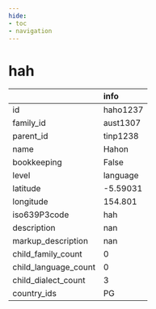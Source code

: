 ```yaml
---
hide:
- toc
- navigation
---
```

# hah
|                      | info     |
|:---------------------|:---------|
| id                   | haho1237 |
| family_id            | aust1307 |
| parent_id            | tinp1238 |
| name                 | Hahon    |
| bookkeeping          | False    |
| level                | language |
| latitude             | -5.59031 |
| longitude            | 154.801  |
| iso639P3code         | hah      |
| description          | nan      |
| markup_description   | nan      |
| child_family_count   | 0        |
| child_language_count | 0        |
| child_dialect_count  | 3        |
| country_ids          | PG       |